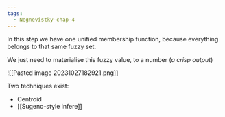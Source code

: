 ```yaml
---
tags:
  - Negnevistky-chap-4
---
```

In this step we have one unified membership function, because everything belongs to that same fuzzy set.

We just need to materialise this fuzzy value, to a number (*a crisp output*)

![[Pasted image 20231027182921.png]]

Two techniques exist:
- Centroid
- [[Sugeno-style infere]]